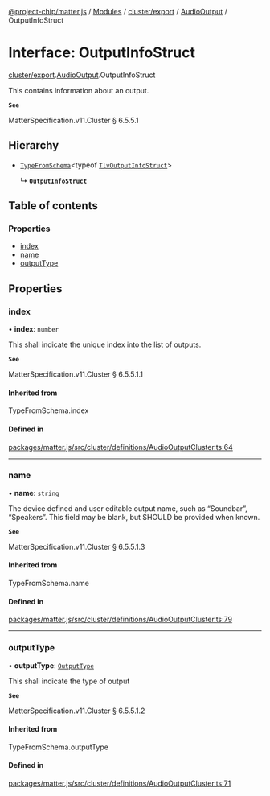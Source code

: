 [@project-chip/matter.js](../README.md) / [Modules](../modules.md) / [cluster/export](../modules/cluster_export.md) / [AudioOutput](../modules/cluster_export.AudioOutput.md) / OutputInfoStruct

# Interface: OutputInfoStruct

[cluster/export](../modules/cluster_export.md).[AudioOutput](../modules/cluster_export.AudioOutput.md).OutputInfoStruct

This contains information about an output.

**`See`**

MatterSpecification.v11.Cluster § 6.5.5.1

## Hierarchy

- [`TypeFromSchema`](../modules/tlv_export.md#typefromschema)\<typeof [`TlvOutputInfoStruct`](../modules/cluster_export.AudioOutput.md#tlvoutputinfostruct)\>

  ↳ **`OutputInfoStruct`**

## Table of contents

### Properties

- [index](cluster_export.AudioOutput.OutputInfoStruct.md#index)
- [name](cluster_export.AudioOutput.OutputInfoStruct.md#name)
- [outputType](cluster_export.AudioOutput.OutputInfoStruct.md#outputtype)

## Properties

### index

• **index**: `number`

This shall indicate the unique index into the list of outputs.

**`See`**

MatterSpecification.v11.Cluster § 6.5.5.1.1

#### Inherited from

TypeFromSchema.index

#### Defined in

[packages/matter.js/src/cluster/definitions/AudioOutputCluster.ts:64](https://github.com/project-chip/matter.js/blob/0c058ae17fdba4c0b89b8b13c309011d51782299/packages/matter.js/src/cluster/definitions/AudioOutputCluster.ts#L64)

___

### name

• **name**: `string`

The device defined and user editable output name, such as “Soundbar”, “Speakers”. This field may be blank,
but SHOULD be provided when known.

**`See`**

MatterSpecification.v11.Cluster § 6.5.5.1.3

#### Inherited from

TypeFromSchema.name

#### Defined in

[packages/matter.js/src/cluster/definitions/AudioOutputCluster.ts:79](https://github.com/project-chip/matter.js/blob/0c058ae17fdba4c0b89b8b13c309011d51782299/packages/matter.js/src/cluster/definitions/AudioOutputCluster.ts#L79)

___

### outputType

• **outputType**: [`OutputType`](../enums/cluster_export.AudioOutput.OutputType.md)

This shall indicate the type of output

**`See`**

MatterSpecification.v11.Cluster § 6.5.5.1.2

#### Inherited from

TypeFromSchema.outputType

#### Defined in

[packages/matter.js/src/cluster/definitions/AudioOutputCluster.ts:71](https://github.com/project-chip/matter.js/blob/0c058ae17fdba4c0b89b8b13c309011d51782299/packages/matter.js/src/cluster/definitions/AudioOutputCluster.ts#L71)
